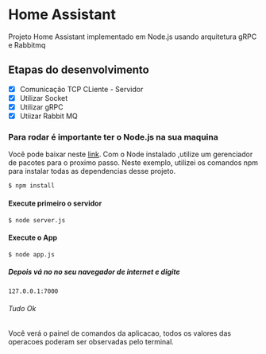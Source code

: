 # Home Assistant
Projeto Home Assistant implementado em Node.js usando arquitetura gRPC e Rabbitmq

## Etapas do desenvolvimento

- [X] Comunicação TCP CLiente - Servidor
- [X] Utilizar Socket
- [X] Utilizar gRPC 
- [X] Utiizar Rabbit MQ

### Para rodar é importante ter o Node.js na sua maquina
Você pode baixar neste <a href="https://nodejs.org/en/download/">link</a>. Com o Node instalado ,utilize um gerenciador de pacotes para o proximo passo. Neste exemplo, utilizei os comandos npm para instalar todas as dependencias desse projeto.
```
$ npm install
```


#### Execute primeiro o servidor
```
$ node server.js
```
#### Execute o App
```
$ node app.js
```
##### Depois vá no no seu navegador de internet e digite
```
127.0.0.1:7000
```

###### Tudo Ok
Você verá o painel de comandos da aplicacao, todos os valores das operacoes poderam ser observadas pelo terminal.